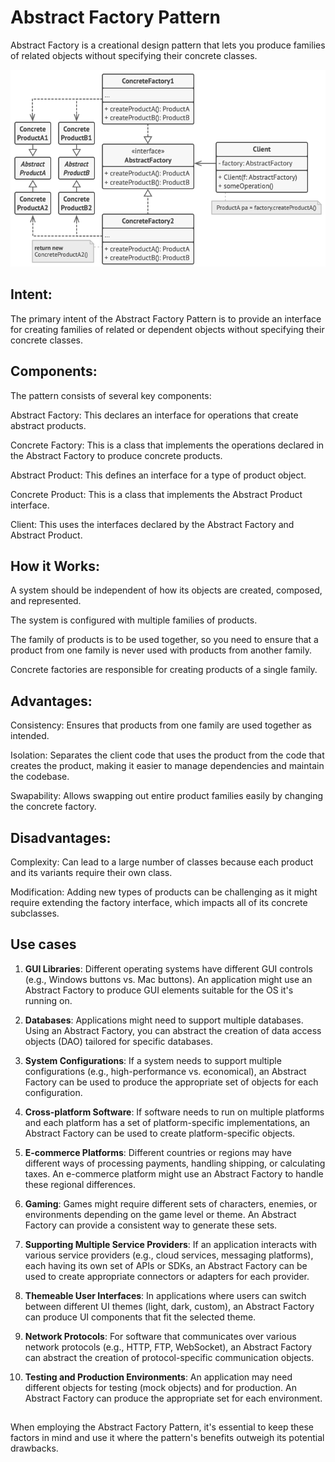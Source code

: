 # Abstract Factory Pattern

Abstract Factory is a creational design pattern that lets you produce families of related objects without specifying their concrete classes.

![Structure](structure.png)

## Intent:
The primary intent of the Abstract Factory Pattern is to provide an interface for creating families of related or dependent objects without specifying their concrete classes.

## Components:
The pattern consists of several key components:

Abstract Factory: This declares an interface for operations that create abstract products.

Concrete Factory: This is a class that implements the operations declared in the Abstract Factory to produce concrete products.

Abstract Product: This defines an interface for a type of product object.

Concrete Product: This is a class that implements the Abstract Product interface.

Client: This uses the interfaces declared by the Abstract Factory and Abstract Product.

## How it Works:
A system should be independent of how its objects are created, composed, and represented.

The system is configured with multiple families of products.

The family of products is to be used together, so you need to ensure that a product from one family is never used with products from another family.

Concrete factories are responsible for creating products of a single family.

## Advantages:
Consistency: Ensures that products from one family are used together as intended.

Isolation: Separates the client code that uses the product from the code that creates the product, making it easier to manage dependencies and maintain the codebase.

Swapability: Allows swapping out entire product families easily by changing the concrete factory.

## Disadvantages:
Complexity: Can lead to a large number of classes because each product and its variants require their own class.

Modification: Adding new types of products can be challenging as it might require extending the factory interface, which impacts all of its concrete subclasses.

## Use cases
1. **GUI Libraries**:
Different operating systems have different GUI controls (e.g., Windows buttons vs. Mac buttons). An application might use an Abstract Factory to produce GUI elements suitable for the OS it's running on.

2. **Databases**:
Applications might need to support multiple databases. Using an Abstract Factory, you can abstract the creation of data access objects (DAO) tailored for specific databases.

3. **System Configurations**:
If a system needs to support multiple configurations (e.g., high-performance vs. economical), an Abstract Factory can be used to produce the appropriate set of objects for each configuration.

4. **Cross-platform Software**:
If software needs to run on multiple platforms and each platform has a set of platform-specific implementations, an Abstract Factory can be used to create platform-specific objects.

5. **E-commerce Platforms**:
Different countries or regions may have different ways of processing payments, handling shipping, or calculating taxes. An e-commerce platform might use an Abstract Factory to handle these regional differences.

6. **Gaming**:
Games might require different sets of characters, enemies, or environments depending on the game level or theme. An Abstract Factory can provide a consistent way to generate these sets.

7. **Supporting Multiple Service Providers**:
If an application interacts with various service providers (e.g., cloud services, messaging platforms), each having its own set of APIs or SDKs, an Abstract Factory can be used to create appropriate connectors or adapters for each provider.

8. **Themeable User Interfaces**:
In applications where users can switch between different UI themes (light, dark, custom), an Abstract Factory can produce UI components that fit the selected theme.

9. **Network Protocols**:
For software that communicates over various network protocols (e.g., HTTP, FTP, WebSocket), an Abstract Factory can abstract the creation of protocol-specific communication objects.

10. **Testing and Production Environments**:
An application may need different objects for testing (mock objects) and for production. An Abstract Factory can produce the appropriate set for each environment.

##
When employing the Abstract Factory Pattern, it's essential to keep these factors in mind and use it where the pattern's benefits outweigh its potential drawbacks.
